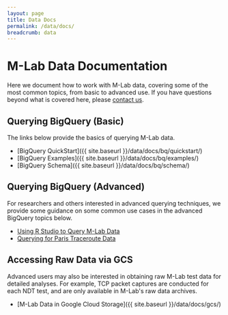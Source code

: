 ```yaml
---
layout: page
title: Data Docs
permalink: /data/docs/
breadcrumb: data
---
```


# M-Lab Data Documentation

Here we document how to work with M-Lab data, covering some of the most common topics, from basic to advanced use. If you have questions beyond what is covered here, please [contact us](mailto:support@measurementlab.net).

## Querying BigQuery (Basic)

The links below provide the basics of querying M-Lab data.

* [BigQuery QuickStart]({{ site.baseurl }}/data/docs/bq/quickstart/)
* [BigQuery Examples]({{ site.baseurl }}/data/docs/bq/examples/)
* [BigQuery Schema]({{ site.baseurl }}/data/docs/bq/schema/)

## Querying BigQuery (Advanced)

For researchers and others interested in advanced querying techniques, we provide some guidance on some common use cases in the advanced BigQuery topics below.

* [Using R Studio to Query M-Lab Data]()
* [Querying for Paris Traceroute Data]()

## Accessing Raw Data via GCS

Advanced users may also be interested in obtaining raw M-Lab test data for detailed analyses. For example, TCP packet captures are conducted for each NDT test, and are only available in M-Lab's raw data archives.

* [M-Lab Data in Google Cloud Storage]({{ site.baseurl }}/data/docs/gcs/)
